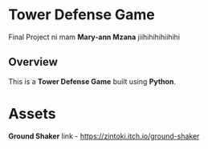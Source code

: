 # Tower Defense Game
Final Project ni mam **Mary-ann Mzana** jiihihihihiihihi
## Overview
This is a **Tower Defense Game** built using **Python**. 

# Assets
**Ground Shaker** 
link - https://zintoki.itch.io/ground-shaker
